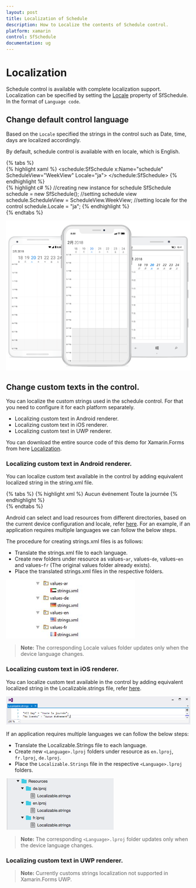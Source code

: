 ```yaml
---
layout: post
title: Localization of Schedule
description: How to Localize the contents of Schedule control.
platform: xamarin
control: SfSchedule
documentation: ug
---
```


# Localization

Schedule control is available with complete localization support. Localization can be specified by setting the [Locale](https://help.syncfusion.com/cr/cref_files/xamarin/sfschedule/Syncfusion.SfSchedule.XForms~Syncfusion.SfSchedule.XForms.SfSchedule~Locale.html) property of SfSchedule. In the format of `Language code`.

## Change default control language

Based on the `Locale` specified the strings in the control such as Date, time, days are localized accordingly.

By default, schedule control is available with en locale, which is English.

{% tabs %}   
{% highlight xaml %}
<schedule:SfSchedule
	  x:Name="schedule" 
	  ScheduleView="WeekView"
	  Locale="ja">
</schedule:SfSchedule>
{% endhighlight %}   
{% highlight c# %}
//creating new instance for schedule
SfSchedule schedule = new SfSchedule();
//setting schedule view 
schedule.ScheduleView = ScheduleView.WeekView;
//setting locale for the control 
schedule.Locale = "ja";
{% endhighlight %}   
{% endtabs %}   

![](Localization_images/Localization_XForms.png)   

## Change custom texts in the control.

You can localize the custom strings used in the schedule control. For that you need to configure it for each platform separately.

*	Localizing custom text in Android renderer.
*	Localizing custom text in iOS renderer.
*	Localizing custom text in UWP renderer.

You can download the entire source code of this demo for Xamarin.Forms from
here [Localization](http://www.syncfusion.com/downloads/support/directtrac/general/ze/Localization_Forms-583877984.zip).

### Localizing custom text in Android renderer.

You can localize custom text available in the control by adding equivalent localized string in the string.xml file.

{% tabs %}
{% highlight xml %}
<resources>
	<string name="No_Appointments">Aucun événement</string>
	<string name="all_day">Toute la journée</string>
</resources>
{% endhighlight %}  
{% endtabs %} 

Android can select and load resources from different directories, based on the current device configuration and locale, refer [here](https://developer.xamarin.com/guides/android/advanced_topics/localization/). For an example, if an application requires multiple languages we can follow the below steps.

The procedure for creating strings.xml files is as follows:

*	Translate the strings.xml file to each language.
*	Create new folders under resource as values-`ar`, values-`de`, values-`en` and values-`fr` (The original values folder already exists).
*	Place the translated strings.xml files in the respective folders.
 
![](Localization_images/localization_img2.jpeg)  

>**Note:** The corresponding Locale values folder updates only when the device language changes.

### Localizing custom text in iOS renderer.

You can localize custom text available in the control by adding equivalent localized string in the Localizable.strings file, refer [here](https://developer.xamarin.com/guides/ios/advanced_topics/localization_and_internationalization/).

![](Localization_images/Localization_IOS.png) 

If an application requires multiple languages we can follow the below steps:

*	Translate the Localizable.Strings file to each language. 
*	Create new `<Language>.lproj` folders under resource as `en.lproj`, `fr.lproj`, `de.lproj`.
*	Place the `Localizable.Strings` file in the respective `<Language>.lproj` folders.

![](Localization_images/Localization_iOS_Img2.png)

>**Note:** The corresponding `<Language>.lproj` folder updates only when the device language changes.

### Localizing custom text in UWP renderer.

>**Note:** Currently customs strings localization not supported in Xamarin.Forms UWP.
